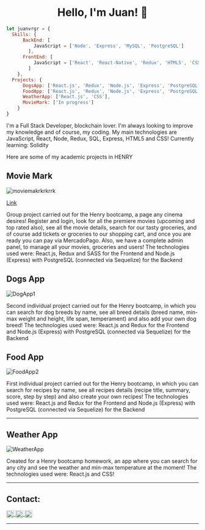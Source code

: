 <h1 align="center"> Hello, I'm Juan! 👋 </h1>

```js
let juanvrgr = {
  Skills: {
      BackEnd: [
          JavaScript = ['Node', 'Express', 'MySQL', 'PostgreSQL']
        ],
      FrontEnd: [
          JavaScript = ['React', 'React-Native', 'Redux', 'HTML5', 'CSS'],
        ]
    },
  Projects: {
      DogsApp: ['React.js', 'Redux', 'Node.js', 'Express', 'PostgreSQL'],
      FoodApp: ['React.js', 'Redux', 'Node.js', 'Express', 'PostgreSQL'],
      WeatherApp: ['React.js', 'CSS'],
      MovieMark: ['In progress']
    }
}
```

<div>
  <p>
   I'm a Full Stack Developer, blockchain lover. I'm always looking to improve my knowledge and of course, my coding.
    My main technologies are JavaScript, React, Node, Redux, SQL, Express, HTML5 and CSS!
    Currently learning: Solidity
  </p>
</div>



Here are some of my academic projects in HENRY

<h2> Movie Mark </h2>

![moviemakrkrkrrk](https://user-images.githubusercontent.com/84838234/163047217-6eca2f54-15c6-4355-96b8-b0f3a3d87e63.png)

[Link](https://www.youtube.com/watch?v=j1T8vVoPyCU)

Group project carried out for the Henry bootcamp, a page any cinema desires! Register and login, look for all the premiere movies (upcoming and top rated also), see all the movie details, search for our tasty groceries, and of course add tickets or groceries to our shopping cart, and once you are ready you can pay via MercadoPago. Also, we have a complete admin panel, to manage all your movies, groceries and users!
The technologies used were: React.js, Redux and SASS for the Frontend and Node.js (Express) with PostgreSQL (connected via Sequelize) for the Backend

<h2> Dogs App </h2>

![DogApp1](https://user-images.githubusercontent.com/84838234/155943355-70a52a76-24a8-474e-962a-5be80596d924.png)

Second individual project carried out for the Henry bootcamp, in which you can search for dog breeds by name, see all breed details (breed name, min-max weight and height, life span, temperament) and also add your own dog breed!
The technologies used were: React.js and Redux for the Frontend and Node.js (Express) with PostgreSQL (connected via Sequelize) for the Backend

<h2> Food App </h2>

![FoodApp2](https://user-images.githubusercontent.com/84838234/155941962-3952c3c3-bf56-4e3d-80b0-b44d305fe1a5.png)

First individual project carried out for the Henry bootcamp, in which you can search for recipes by name, see all recipes details (recipe title, summary, score, step by step) and also create your own recipes!
The technologies used were: React.js and Redux for the Frontend and Node.js (Express) with PostgreSQL (connected via Sequelize) for the Backend

<hr/>

<h2> Weather App </h2>

![WeatherApp](https://user-images.githubusercontent.com/84838234/155941595-4a0d191b-26df-4cf9-85a8-98ec4c926d35.png)

Created for a Henry bootcamp homework, an app where you can search for any city and see the weather and min-max temperature at the moment!
The technologies used were: React.js and CSS!

<hr/>

<h2> Contact: </h2>

<p>
    <a href="https://www.linkedin.com/in/juan-manuel-vergara-dev/">
      <img align="center" src="https://cdn.jsdelivr.net/npm/simple-icons@3.0.1/icons/linkedin.svg" height="20" width="20" />
    </a>
    <a href="https://github.com/juanvrgr">
      <img align="center" src="https://cdn.jsdelivr.net/npm/simple-icons@3.0.1/icons/github.svg" height="20" width="20" />
    </a>
  <a href="https://mail.google.com/mail/u/0/#inbox?compose=GTvVlcSHwsPZFHRhWVWzzpKFNGmlXnwrKrZxJxsWfqHLhGGxnHxdqZSvTCRbhJSlvjZhBvkcGtQCQ">
      <img align="center" src="https://cdn.jsdelivr.net/npm/simple-icons@3.0.1/icons/gmail.svg" height="20" width="20" />
    </a>
<p/>

<hr/>
